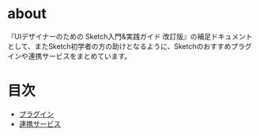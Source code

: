 # about
『UIデザイナーのための Sketch入門&実践ガイド 改訂版』の補足ドキュメントとして、またSketch初学者の方の助けとなるように、Sketchのおすすめプラグインや連携サービスをまとめています。

# 目次
- [プラグイン](https://github.com/yory-design/sketch-plugins-services/blob/master/sketch-plugins.md)
- [連携サービス](https://github.com/yory-design/sketch-plugins-services/blob/master/sketch-services.md)